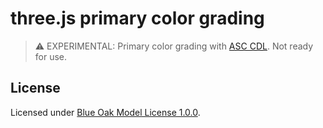 # three.js primary color grading

> ⚠️ EXPERIMENTAL: Primary color grading with [ASC CDL](https://en.wikipedia.org/wiki/ASC_CDL). Not ready for use.

## License

Licensed under [Blue Oak Model License 1.0.0](./LICENSE.md).
